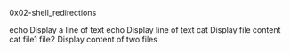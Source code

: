 0x02-shell_redirections

echo 	Display a line of text
echo Display line of text
cat	Display file content
cat file1 file2 Display content of two files
